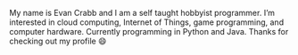 My name is Evan Crabb and I am a self taught hobbyist programmer.
I’m interested in cloud computing, Internet of Things, game programming, and computer hardware.
Currently programming in Python and Java.
Thanks for checking out my profile 😄
